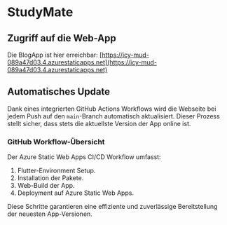 # StudyMate

## Zugriff auf die Web-App

Die BlogApp ist hier erreichbar: [https://icy-mud-089a47d03.4.azurestaticapps.net](https://icy-mud-089a47d03.4.azurestaticapps.net)

## Automatisches Update

Dank eines integrierten GitHub Actions Workflows wird die Webseite bei jedem Push auf den `main`-Branch automatisch aktualisiert. Dieser Prozess stellt sicher, dass stets die aktuellste Version der App online ist.

### GitHub Workflow-Übersicht

Der Azure Static Web Apps CI/CD Workflow umfasst:

1. Flutter-Environment Setup.
2. Installation der Pakete.
3. Web-Build der App.
4. Deployment auf Azure Static Web Apps.

Diese Schritte garantieren eine effiziente und zuverlässige Bereitstellung der neuesten App-Versionen.
